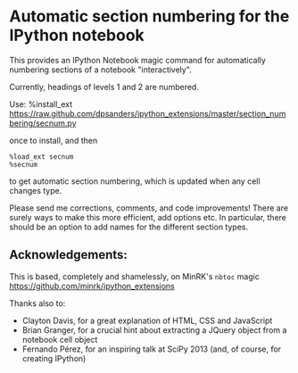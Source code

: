 # Automatic section numbering for the IPython notebook

This provides an IPython Notebook magic command for automatically numbering 
sections of a notebook "interactively".

Currently, headings of levels 1 and 2 are numbered.

Use:
    %install_ext https://raw.github.com/dpsanders/ipython_extensions/master/section_numbering/secnum.py

once to install, and then

    %load_ext secnum
    %secnum

to get automatic section numbering, which is updated when any cell changes type.


Please send me corrections, comments, and code improvements!
There are surely ways to make this more efficient, add options etc. 
In particular, there should be an option to add names for the different section types.


## Acknowledgements:

This is based, completely and shamelessly, on MinRK's `nbtoc` magic
<https://github.com/minrk/ipython_extensions>

Thanks also to:
- Clayton Davis, for a great explanation of HTML, CSS and JavaScript
- Brian Granger, for a crucial hint about extracting a JQuery object from a notebook cell object
- Fernando Pérez, for an inspiring talk at SciPy 2013 (and, of course, for creating IPython)


